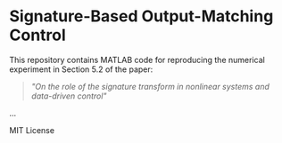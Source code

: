 # Signature-Based Output-Matching Control

This repository contains MATLAB code for reproducing the numerical experiment in Section 5.2 of the paper:

> *"On the role of the signature transform in nonlinear systems and data-driven control"*

...

MIT License
